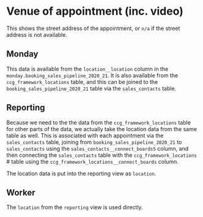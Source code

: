 # Venue of appointment (inc. video)

This shows the street address of the appointment, 
or `n/a` if the street address is not available. 

## Monday

This data is available from the `location__location` column in the 
`monday.booking_sales_pipeline_2020_21`. It is also available from
the `ccg_framework_locations` table, and this can be joined to the 
`booking_sales_pipeline_2020_21` table via the `sales_contacts` table.

## Reporting

Because we need to the the data from the `ccg_framework_locations`
table for other parts of the data, we actually take the
location data from the same table as well. This is associated
with each appointment via the `sales_contacts` table, joining
from `booking_sales_pipeline_2020_21` to `sales_contacts`
using the `sales_contacts__connect_boards5` column, and then
connecting the `sales_contacts` table with the `ccg_framework_locations` #
table using the `ccg_framework_locations__connect_boards` column. 

The location data is put into the reporting view as `location`.

## Worker

The `location` from the `reporting` view is used directly.